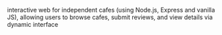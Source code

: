 interactive web for independent cafes (using Node.js, Express and vanilla JS), allowing users 
to browse cafes, submit reviews, and view details via dynamic interface
